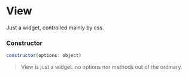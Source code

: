 # View

Just a widget, controlled mainly by css.

### Constructor
```javascript
constructor(options: object)
``` 

> View is just a widget. no options nor methods out of the ordinary.
